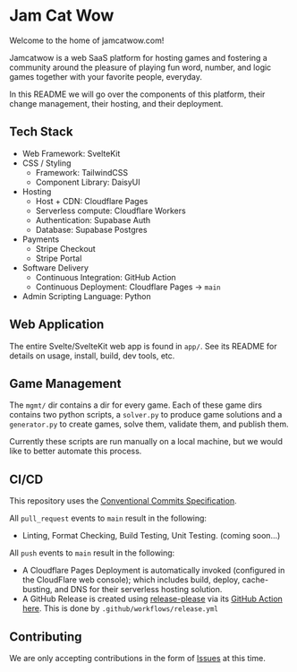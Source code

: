 # Jam Cat Wow

Welcome to the home of jamcatwow.com!

Jamcatwow is a web SaaS platform for hosting games and fostering a community around the pleasure of playing fun word, number, and logic games together with your favorite people, everyday.

In this README we will go over the components of this platform, their change management, their hosting, and their deployment.

## Tech Stack

* Web Framework: SvelteKit
* CSS / Styling
  * Framework: TailwindCSS
  * Component Library: DaisyUI
* Hosting
  * Host + CDN: Cloudflare Pages
  * Serverless compute: Cloudflare Workers
  * Authentication: Supabase Auth
  * Database: Supabase Postgres
* Payments
  * Stripe Checkout
  * Stripe Portal
* Software Delivery
  * Continuous Integration: GitHub Action
  * Continuous Deployment: Cloudflare Pages -> `main`
* Admin Scripting Language: Python

## Web Application

The entire Svelte/SvelteKit web app is found in `app/`. See its README for details on usage, install, build, dev tools, etc.

## Game Management

The `mgmt/` dir contains a dir for every game. Each of these game dirs contains two python scripts, a `solver.py` to produce game solutions and a `generator.py` to create games, solve them, validate them, and publish them.

Currently these scripts are run manually on a local machine, but we would like to better automate this process.

## CI/CD

This repository uses the [Conventional Commits Specification](https://www.conventionalcommits.org/en/v1.0.0/#specification).

All `pull_request` events to `main` result in the following:
* Linting, Format Checking, Build Testing, Unit Testing. (coming soon...)

All `push` events to `main` result in the following:
* A Cloudflare Pages Deployment is automatically invoked (configured in the CloudFlare web console); which includes build, deploy, cache-busting, and DNS for their serverless hosting solution.
* A GitHub Release is created using [release-please](https://github.com/googleapis/release-please) via its [GitHub Action here](https://github.com/googleapis/release-please-action). This is done by `.github/workflows/release.yml`

## Contributing

We are only accepting contributions in the form of [Issues](https://github.com/jamcatbiz/jamcatwow.com/issues) at this time.